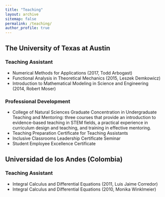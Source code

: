 ```yaml
---
title: "Teaching"
layout: archive
sitemap: false
permalink: /teaching/
author_profile: true
---
```


## The University of Texas at Austin

### Teaching Assistant

- Numerical Methods for Applications (2017, Todd Arbogast)
- Functional Analysis in Theoretical Mechanics (2015, Leszek Demkowicz)
- Introduction to Mathematical Modeling in Science and Engineering (2014, Robert Moser)

### Professional Development

- College of Natural Sciences Graduate Concentration in Undergraduate Teaching and Mentoring: three courses that provide an introduction to evidence-based teaching in STEM fields, a practical experience in curriculum design and teaching, and training in effective mentoring.
- Teaching Preparation Certificate for Teaching Assistants
- Inclusive Classrooms Leadership Certificate Seminar
- Student Employee Excellence Certificate

## Universidad de los Andes (Colombia)

### Teaching Assistant

- Integral Calculus and Differential Equations (2011, Luis Jaime Corredor)
- Integral Calculus and Differential Equations (2010, Monika Winklmeier)